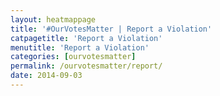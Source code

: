 ```yaml
---
layout: heatmappage
title: '#OurVotesMatter | Report a Violation'
catpagetitle: 'Report a Violation'
menutitle: 'Report a Violation'
categories: [ourvotesmatter]
permalink: /ourvotesmatter/report/
date: 2014-09-03
---
```

<div>
<link href='https://actionnetwork.org/css/style-embed-whitelabel.css' rel='stylesheet' type='text/css' />
<script>
	window.yepnope || document.write('<script src="https://actionnetwork.org/assets/yepnope154-min.js"><\/script>');
</script>
<script src='https://actionnetwork.org/widgets/v2/form/report-a-voting-rights-violation?format=js&source=widget'></script>
<div id='can-form-area-report-a-voting-rights-violation' style='width: 630px'>
<!-- this div is the target for our HTML insertion -->
</div>
		<script>
			$(document).ready(function() {
				$('#can-form-area-report-a-voting-rights-violation').on('can_embed_loaded', function() {
					document.getElementsByName("commit")[0].value = "Submit Your Report";
				});
			});
		</script>
</div>